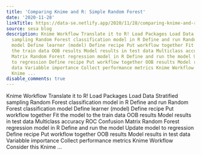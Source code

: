 ```yaml
---
title: 'Comparing Knime and R: Simple Random Forest'
date: '2020-11-28'
linkTitle: https://data-se.netlify.app/2020/11/28/comparing-knime-and-r-simple-random-forest/
source: sesa blog
description: Knime Workflow Translate it to R! Load Packages Load Data Stratified
  sampling Random Forest classification model in R Define and run Random Forest classification
  model Define learner (model) Define recipe Put workflow together Fit the model to
  the train data OOB results Model results in test data Multiclass accuracy ROC Confusion
  Matrix Random Forest regression model in R Define and run the model Update model
  to regression Define recipe Put workflow together OOB results Model results in test
  data Variabble importance Collect performance metrics Knime Workflow Consider this
  Knime ...
disable_comments: true
---
```

Knime Workflow Translate it to R! Load Packages Load Data Stratified sampling Random Forest classification model in R Define and run Random Forest classification model Define learner (model) Define recipe Put workflow together Fit the model to the train data OOB results Model results in test data Multiclass accuracy ROC Confusion Matrix Random Forest regression model in R Define and run the model Update model to regression Define recipe Put workflow together OOB results Model results in test data Variabble importance Collect performance metrics Knime Workflow Consider this Knime ...